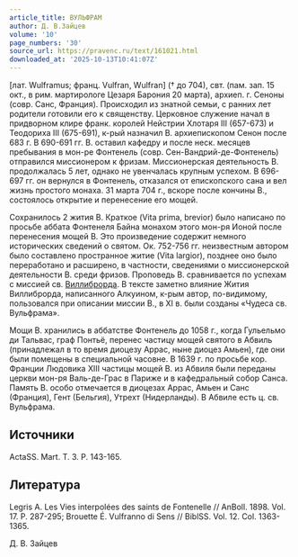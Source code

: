 ```yaml
---
article_title: ВУЛЬФРАМ
author: Д. В.Зайцев
volume: '10'
page_numbers: '30'
source_url: https://pravenc.ru/text/161021.html
downloaded_at: '2025-10-13T10:41:07Z'
---
```


[лат. Wulframus; франц. Vulfran, Wulfran] († до 704), свт. (пам. зап. 15 окт., в рим. мартирологе Цезаря Барония 20 марта), архиеп. г. Сеноны (совр. Санс, Франция). Происходил из знатной семьи, с ранних лет родители готовили его к священству. Церковное служение начал в придворном клире франк. королей Нейстрии Хлотаря III (657-673) и Теодориха III (675-691), к-рый назначил В. архиепископом Сенон после 683 г. В 690-691 гг. В. оставил кафедру и после неск. месяцев пребывания в мон-ре Фонтенель (совр. Сен-Вандрий-де-Фонтенель) отправился миссионером к фризам. Миссионерская деятельность В. продолжалась 5 лет, однако не увенчалась крупным успехом. В 696-697 гг. он вернулся в Фонтенель, отказался от епископского сана и вел жизнь простого монаха. 31 марта 704 г., вскоре после кончины В., состоялось открытие и перенесение его мощей.

Сохранилось 2 жития В. Краткое (Vita prima, brevior) было написано по просьбе аббата Фонтенеля Байна монахом этого мон-ря Ионой после перенесения мощей В. Это произведение содержит немного исторических сведений о святом. Ок. 752-756 гг. неизвестным автором было составлено пространное житие (Vita largior), позднее оно было переработано и расширено, в частности, сведениями о миссионерской деятельности В. среди фризов. Проповедь В. сравнивается по успехам с миссией св. [Виллиброрда](https://pravenc.ru/text/Виллиброрда.html). В тексте заметно влияние Жития Виллиброрда, написанного Алкуином, к-рым автор, по-видимому, пользовался при описании миссии В., в XI в. были созданы «Чудеса св. Вульфрама».

Мощи В. хранились в аббатстве Фонтенель до 1058 г., когда Гульельмо ди Тальвас, граф Понтьё, перенес частицу мощей святого в Абвиль (принадлежал в то время диоцезу Аррас, ныне диоцез Амьен), где они были помещены в специальной часовне. В 1639 г. по просьбе кор. Франции Людовика XIII частицы мощей В. из Абвиля были переданы церкви мон-ря Валь-де-Грас в Париже и в кафедральный собор Санса. Память В. особо отмечается в диоцезах Аррас, Амьен и Санс (Франция), Гент (Бельгия), Утрехт (Нидерланды). В Абвиле есть ц. св. Вульфрама.

## Источники

ActaSS. Mart. T. 3. P. 143-165.

## Литература

Legris A. Les Vies interpolées des saints de Fontenelle // AnBoll. 1898. Vol. 17. P. 287-295; Brouette É. Vulfranno di Sens // BiblSS. Vol. 12. Col. 1363-1365.

Д. В.  Зайцев
